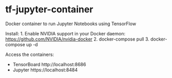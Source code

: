 # tf-jupyter-container
Docker container to run Jupyter Notebooks using TensorFlow

Install:
	1. Enable NVIDIA support in your Docker daemon: https://github.com/NVIDIA/nvidia-docker
	2. docker-compose pull
	3. docker-compose up -d


Access the containers:
- TensorBoard http://localhost:8686
- Jupyter https://localhost:8484
